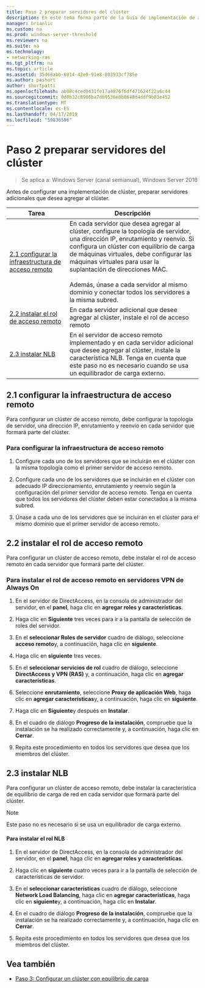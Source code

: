 ```yaml
---
title: Paso 2 preparar servidores del clúster
description: En este tema forma parte de la Guía de implementación de acceso remoto en un clúster en Windows Server 2016.
manager: brianlic
ms.custom: na
ms.prod: windows-server-threshold
ms.reviewer: na
ms.suite: na
ms.technology:
- networking-ras
ms.tgt_pltfrm: na
ms.topic: article
ms.assetid: 35d68abb-6914-42e0-91e8-803933cf785e
ms.author: pashort
author: shortpatti
ms.openlocfilehash: ab08c4ced9431fe17a4876f6df471624f22a6c44
ms.sourcegitcommit: 0d0b32c8986ba7db9536e0b8648d4ddf9b03e452
ms.translationtype: MT
ms.contentlocale: es-ES
ms.lasthandoff: 04/17/2019
ms.locfileid: "59836596"
---
```

# <a name="step-2-prepare-cluster-servers"></a>Paso 2 preparar servidores del clúster

>Se aplica a: Windows Server (canal semianual), Windows Server 2016

Antes de configurar una implementación de clúster, preparar servidores adicionales que desea agregar al clúster.  
  
|Tarea|Descripción|  
|----|--------|  
|[2.1 configurar la infraestructura de acceso remoto](#BKMK_config)|En cada servidor que desea agregar al clúster, configure la topología de servidor, una dirección IP, enrutamiento y reenvío. Si configura un clúster con equilibrio de carga de máquinas virtuales, debe configurar las máquinas virtuales para usar la suplantación de direcciones MAC.<br /><br />Además, únase a cada servidor al mismo dominio y conectar todos los servidores a la misma subred.|  
|[2.2 instalar el rol de acceso remoto](#BKMK_Install)|En cada servidor adicional que desee agregar al clúster, instale el rol de acceso remoto|  
|[2.3 instalar NLB](#BKMK_NLB)|En el servidor de acceso remoto implementado y en cada servidor adicional que desee agregar al clúster, instale la característica NLB. Tenga en cuenta que este paso no es necesario cuando se usa un equilibrador de carga externo.|  
  
## <a name="BKMK_config"></a>2.1 configurar la infraestructura de acceso remoto  
Para configurar un clúster de acceso remoto, debe configurar la topología de servidor, una dirección IP, enrutamiento y reenvío en cada servidor que formará parte del clúster.  
  
### <a name="to-configure-the-remote-access-infrastructure"></a>Para configurar la infraestructura de acceso remoto  
  
1.  Configure cada uno de los servidores que se incluirán en el clúster con la misma topología como el primer servidor de acceso remoto.  
  
2.  Configure cada uno de los servidores que se incluirán en el clúster con adecuado IP direccionamiento, enrutamiento y reenvío según la configuración del primer servidor de acceso remoto. Tenga en cuenta que todos los servidores del clúster deben estar conectados a la misma subred.  
  
3.  Únase a cada uno de los servidores que se incluirán en el clúster para el mismo dominio que el primer servidor de acceso remoto.  
  
## <a name="BKMK_Install"></a>2.2 instalar el rol de acceso remoto  
Para configurar un clúster de acceso remoto, debe instalar el rol de acceso remoto en cada servidor que formará parte del clúster.  
  
### <a name="to-install-the-remote-access-role-on-always-on-vpn-servers"></a>Para instalar el rol de acceso remoto en servidores VPN de Always On  
  
1.  En el servidor de DirectAccess, en la consola de administrador del servidor, en el **panel**, haga clic en **agregar roles y características**.  
  
2.  Haga clic en **Siguiente** tres veces para ir a la pantalla de selección de roles del servidor.  
  
3.  En el **seleccionar Roles de servidor** cuadro de diálogo, seleccione **acceso remoto**y, a continuación, haga clic en **siguiente**.  
  
4.  Haga clic en **siguiente** tres veces.  
  
5.  En el **seleccionar servicios de rol** cuadro de diálogo, seleccione **DirectAccess y VPN (RAS)** y, a continuación, haga clic en **agregar características**.  
  
6.  Seleccione **enrutamiento**, seleccione **Proxy de aplicación Web**, haga clic en **agregar características**y, a continuación, haga clic en **siguiente**.  
  
7. Haga clic en **Siguiente**y después en **Instalar**.  
  
8.  En el cuadro de diálogo **Progreso de la instalación**, compruebe que la instalación se ha realizado correctamente y, a continuación, haga clic en **Cerrar**.  
  
9.  Repita este procedimiento en todos los servidores que desea que los miembros del clúster.  
  
## <a name="BKMK_NLB"></a>2.3 instalar NLB  
Para configurar un clúster de acceso remoto, debe instalar la característica de equilibrio de carga de red en cada servidor que formará parte del clúster.  
  
> [!NOTE]  
> Este paso no es necesario si se usa un equilibrador de carga externo.  
  
#### <a name="to-install-the-nlb-role"></a>Para instalar el rol NLB  
  
1.  En el servidor de DirectAccess, en la consola de administrador del servidor, en el **panel**, haga clic en **agregar roles y características**.  
  
2.  Haga clic en **siguiente** cuatro veces para ir a la pantalla de selección de características de servidor.  
  
3.  En el **seleccionar características** cuadro de diálogo, seleccione **Network Load Balancing**, haga clic en **agregar características**, haga clic en **siguiente**y, a continuación, haga clic en **Instalar**.  
  
4.  En el cuadro de diálogo **Progreso de la instalación**, compruebe que la instalación se ha realizado correctamente y, a continuación, haga clic en **Cerrar**.  
  
5.  Repita este procedimiento en todos los servidores que desea que los miembros del clúster.  
  
## <a name="BKMK_Links"></a>Vea también  
  
-   [Paso 3: Configurar un clúster con equilibrio de carga](Step-3-Configure-a-Load-Balanced-Cluster.md)  
  


